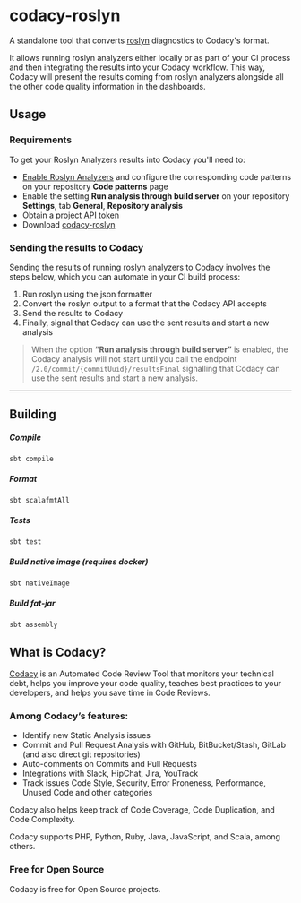 # codacy-roslyn

A standalone tool that converts [roslyn](https://github.com/dotnet/roslyn-analyzers)
diagnostics to Codacy's format.

It allows running roslyn analyzers either locally or as part of your CI process and then integrating the results into your Codacy workflow. This way, Codacy will present the results coming from roslyn analyzers alongside all the other code quality information in the dashboards.

## Usage

### Requirements

To get your Roslyn Analyzers results into Codacy you'll need to:

-   [Enable Roslyn Analyzers](https://docs.codacy.com/repositories-configure/configuring-code-patterns/) and configure the corresponding code patterns on your repository **Code patterns** page
-   Enable the setting **Run analysis through build server** on your repository **Settings**, tab **General**, **Repository analysis**
-   Obtain a [project API token](https://docs.codacy.com/codacy-api/api-tokens/#project-api-tokens)
-   Download [codacy-roslyn](https://github.com/codacy/codacy-roslyn/releases)

### Sending the results to Codacy

Sending the results of running roslyn analyzers to Codacy involves the steps below, which you can automate in your CI build process:

1.  Run roslyn using the json formatter
2.  Convert the roslyn output to a format that the Codacy API accepts
3.  Send the results to Codacy
4.  Finally, signal that Codacy can use the sent results and start a new analysis

> When the option **“Run analysis through build server”** is enabled, the Codacy analysis will not start until you call the endpoint `/2.0/commit/{commitUuid}/resultsFinal` signalling that Codacy can use the sent results and start a new analysis.

* * *

## Building

##### Compile

`sbt compile`

##### Format

`sbt scalafmtAll`

##### Tests

`sbt test`

##### Build native image (requires docker)

`sbt nativeImage`

##### Build fat-jar

`sbt assembly`

## What is Codacy?

[Codacy](https://www.codacy.com/) is an Automated Code Review Tool that monitors your technical debt, helps you improve your code quality, teaches best practices to your developers, and helps you save time in Code Reviews.

### Among Codacy’s features:

-   Identify new Static Analysis issues
-   Commit and Pull Request Analysis with GitHub, BitBucket/Stash, GitLab (and also direct git repositories)
-   Auto-comments on Commits and Pull Requests
-   Integrations with Slack, HipChat, Jira, YouTrack
-   Track issues Code Style, Security, Error Proneness, Performance, Unused Code and other categories

Codacy also helps keep track of Code Coverage, Code Duplication, and Code Complexity.

Codacy supports PHP, Python, Ruby, Java, JavaScript, and Scala, among others.

### Free for Open Source

Codacy is free for Open Source projects.
